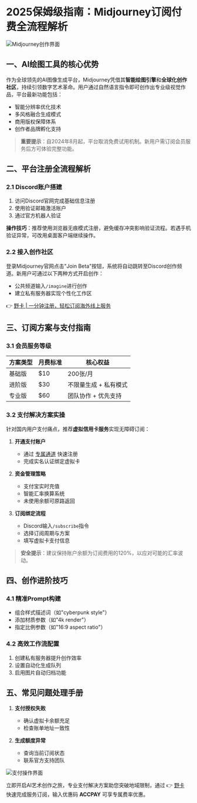 # 2025保姆级指南：Midjourney订阅付费全流程解析

![Midjourney创作界面](https://camo.githubusercontent.com/5e9b07e9693139283501980114b10e74a6abe04a74427a9135f7a9e3997421d2/68747470733a2f2f78696e79757765622e6f73732d636e2d6265696a696e672e616c6979756e63732e636f6d2f696d67323032342f3230323430323239303031373436372e706e67)

## 一、AI绘图工具的核心优势
作为全球领先的AI图像生成平台，Midjourney凭借其**智能绘图引擎**和**全球化创作社区**，持续引领数字艺术革命。用户通过自然语言指令即可创作出专业级视觉作品，平台最新功能包括：

- 智能分辨率优化技术
- 多风格融合生成模式
- 商用版权保障体系
- 创作者品牌孵化支持

> **重要提示**：自2024年8月起，平台取消免费试用机制。新用户需订阅会员服务后方可体验完整功能。

## 二、平台注册全流程解析

### 2.1 Discord账户搭建
1. 访问Discord官网完成基础信息注册
2. 使用验证邮箱激活账户
3. 通过官方机器人验证

**操作技巧**：推荐使用浏览器无痕模式注册，避免缓存冲突影响验证流程。若遇手机验证异常，可改用桌面客户端继续操作。

### 2.2 接入创作社区
登录Midjourney官网点击"Join Beta"按钮，系统将自动跳转至Discord创作频道。新用户可通过以下两种方式开启创作：
- 公共频道输入`/imagine`进行创作
- 建立私有服务器实现个性化工作区

👉 [野卡 | 一分钟注册，轻松订阅海外线上服务](https://bbtdd.com/yeka)

## 三、订阅方案与支付指南

### 3.1 会员服务等级
| 方案类型 | 月费标准 | 核心权益 |
|---------|----------|----------|
| 基础版  | $10      | 200张/月 | 
| 进阶版  | $30      | 不限量生成 + 私有模式 |
| 专业版  | $60      | 团队协作 + 优先支持 |

### 3.2 支付解决方案实操
针对国内用户支付痛点，推荐**虚拟信用卡服务**实现无障碍订阅：

1. **开通支付账户**  
   - 通过 [专属通道](https://bbtdd.com/yeka) 快速注册
   - 完成实名认证绑定虚拟卡

2. **资金管理策略**  
   - 支付宝实时充值
   - 智能汇率换算系统
   - 未使用余额可原路返回

3. **订阅绑定流程**  
   - Discord输入`/subscribe`指令
   - 选择订阅周期与方案
   - 填写虚拟卡支付信息

> **安全提示**：建议保持账户余额为订阅费用的120%，以应对可能的汇率波动。

## 四、创作进阶技巧

### 4.1 精准Prompt构建
- 组合样式描述词（如"cyberpunk style"） 
- 添加材质参数（如"4k render"）
- 指定比例参数（如"16:9 aspect ratio"）

### 4.2 高效工作流配置
1. 创建私有服务器提升创作效率
2. 设置自动化生成队列
3. 启用图片自动归档功能

## 五、常见问题处理手册

1. **支付授权失败**
   - 确认虚拟卡余额充足
   - 检查账单地址一致性

2. **生成额度异常**
   - 查询当前订阅状态
   - 联系官方支持团队

![支付操作界面](https://camo.githubusercontent.com/76754b4401e7658cb4186c69fa2054f7ca2a4422b060e370d345bafe8c5a9ae4/68747470733a2f2f78696e79757765622e6f73732d636e2d6265696a696e672e616c6979756e63732e636f6d2f696d67323032342f3230323430323239303031383931332e706e67)

立即开启AI艺术创作之旅，专业支付解决方案助您突破地域限制，通过 👉 [野卡](https://bbtdd.com/yeka) 快速完成服务订阅，输入优惠码 **ACCPAY** 可享专属费率优惠。
